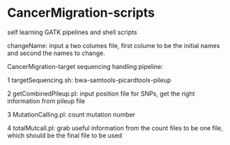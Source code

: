 # CancerMigration-scripts
self learning GATK pipelines and shell scripts

changeName: input a two columes file, first colume to be the initial names and second the names to change.

CancerMigration-target sequencing handling pipeline:

1 targetSequencing.sh: bwa-samtools-picardtools-pileup

2 getCombinedPileup.pl: input position file for SNPs, get the right information from pileup file

3 MutationCalling.pl: count mutation number

4 totalMutcall.pl: grab useful information from the count files to be one file, which should be the final file to be used
